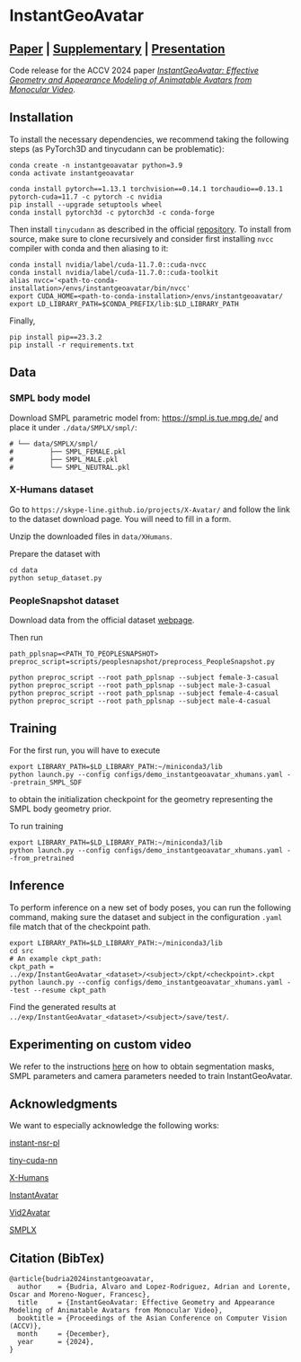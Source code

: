 # InstantGeoAvatar

## [Paper](https://arxiv.org/abs/2411.01512) | [Supplementary](https://drive.google.com/drive/folders/1m0CcazcfuKzU2ApajeG6Kx89R9q5tKJ0?usp=sharing) | [Presentation](https://docs.google.com/presentation/d/1W1xcLV3FLnGnLffZ_BTvNskKg-86yssilq7yl_ouoU8/edit?usp=sharing)


Code release for the ACCV 2024 paper [_InstantGeoAvatar: Effective Geometry and Appearance Modeling of Animatable Avatars from Monocular Video_](https://arxiv.org/abs/2411.01512).

## Installation
To install the necessary dependencies, we recommend taking the following steps (as PyTorch3D and tinycudann can be problematic):

```
conda create -n instantgeoavatar python=3.9
conda activate instantgeoavatar
```

```
conda install pytorch==1.13.1 torchvision==0.14.1 torchaudio==0.13.1 pytorch-cuda=11.7 -c pytorch -c nvidia
pip install --upgrade setuptools wheel
conda install pytorch3d -c pytorch3d -c conda-forge
```


Then install `tinycudann` as described in the official [repository](https://github.com/NVlabs/tiny-cuda-nn.git).
To install from source, make sure to clone recursively and consider first installing `nvcc` compiler with conda and then aliasing to it:

```
conda install nvidia/label/cuda-11.7.0::cuda-nvcc
conda install nvidia/label/cuda-11.7.0::cuda-toolkit
alias nvcc='<path-to-conda-installation>/envs/instantgeoavatar/bin/nvcc'
export CUDA_HOME=<path-to-conda-installation>/envs/instantgeoavatar/
export LD_LIBRARY_PATH=$CONDA_PREFIX/lib:$LD_LIBRARY_PATH
```

Finally,
```
pip install pip==23.3.2
pip install -r requirements.txt
```



## Data

### SMPL body model

Download SMPL parametric model from: https://smpl.is.tue.mpg.de/ and place it under `./data/SMPLX/smpl/`:
```
# └── data/SMPLX/smpl/
#         ├── SMPL_FEMALE.pkl
#         ├── SMPL_MALE.pkl
#         └── SMPL_NEUTRAL.pkl
```


### X-Humans dataset

Go to `https://skype-line.github.io/projects/X-Avatar/` and follow the link to the dataset download page. You will need to fill in a form.

Unzip the downloaded files in `data/XHumans`.

Prepare the dataset with

```
cd data
python setup_dataset.py
```


### PeopleSnapshot dataset

Download data from the official dataset [webpage](https://graphics.tu-bs.de/people-snapshot).

Then run
```
path_pplsnap=<PATH_TO_PEOPLESNAPSHOT>
preproc_script=scripts/peoplesnapshot/preprocess_PeopleSnapshot.py

python preproc_script --root path_pplsnap --subject female-3-casual
python preproc_script --root path_pplsnap --subject male-3-casual
python preproc_script --root path_pplsnap --subject female-4-casual
python preproc_script --root path_pplsnap --subject male-4-casual
```



## Training

For the first run, you will have to execute
```
export LIBRARY_PATH=$LD_LIBRARY_PATH:~/miniconda3/lib
python launch.py --config configs/demo_instantgeoavatar_xhumans.yaml --pretrain_SMPL_SDF
```
to obtain the initialization checkpoint for the geometry representing the SMPL body geometry prior.


To run training
```
export LIBRARY_PATH=$LD_LIBRARY_PATH:~/miniconda3/lib
python launch.py --config configs/demo_instantgeoavatar_xhumans.yaml --from_pretrained
```



## Inference

To perform inference on a new set of body poses, you can run the following command, making sure the dataset and subject in the configuration `.yaml` file match that of the checkpoint path.

```
export LIBRARY_PATH=$LD_LIBRARY_PATH:~/miniconda3/lib
cd src
# An example ckpt_path:
ckpt_path = ../exp/InstantGeoAvatar_<dataset>/<subject>/ckpt/<checkpoint>.ckpt
python launch.py --config configs/demo_instantgeoavatar_xhumans.yaml --test --resume ckpt_path
```

Find the generated results at `../exp/InstantGeoAvatar_<dataset>/<subject>/save/test/`.



## Experimenting on custom video

We refer to the instructions [here](https://github.com/tijiang13/InstantAvatar/tree/master?tab=readme-ov-file#play-with-your-own-video) on how to obtain segmentation masks, SMPL parameters and camera parameters needed to train InstantGeoAvatar.



## Acknowledgments

We want to especially acknowledge the following works:

[instant-nsr-pl](https://github.com/bennyguo/instant-nsr-pl)

[tiny-cuda-nn](https://github.com/NVlabs/tiny-cuda-nn)

[X-Humans](https://skype-line.github.io/projects/X-Avatar/)

[InstantAvatar](https://github.com/tijiang13/InstantAvatar/)

[Vid2Avatar](https://github.com/MoyGcc/vid2avatar)

[SMPLX](https://github.com/vchoutas/smplx)



## Citation (BibTex)

```
@article{budria2024instantgeoavatar,
  author    = {Budria, Alvaro and Lopez-Rodriguez, Adrian and Lorente, Oscar and Moreno-Noguer, Francesc},
  title     = {InstantGeoAvatar: Effective Geometry and Appearance Modeling of Animatable Avatars from Monocular Video},
  booktitle = {Proceedings of the Asian Conference on Computer Vision (ACCV)},
  month     = {December},
  year      = {2024},
}
```
